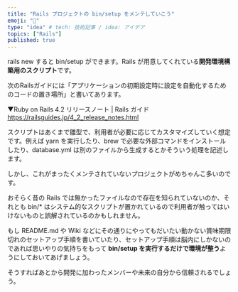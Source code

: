 ```yaml
---
title: "Rails プロジェクトの bin/setup をメンテしていこう"
emoji: "🐥"
type: "idea" # tech: 技術記事 / idea: アイデア
topics: ["Rails"]
published: true
---
```

rails new すると bin/setup ができます。Rails が用意してくれている**開発環境構築用のスクリプト**です。

次のRailsガイドには「アプリケーションの初期設定時に設定を自動化するためのコードの置き場所」と書いてあります。

▼Ruby on Rails 4.2 リリースノート | Rails ガイド
https://railsguides.jp/4_2_release_notes.html

スクリプトはあくまで雛型で、利用者が必要に応じてカスタマイズしていく想定です。例えば yarn を実行したり、brew で必要な外部コマンドをインストールしたり、database.yml は別のファイルから生成するとかそういう処理を記述します。

しかし、これがまったくメンテされていないプロジェクトがめちゃんこ多いのです。

おそらく昔の Rails では無かったファイルなので存在を知られていないのか、それとも bin/* はシステム的なスクリプトが置かれているので利用者が触ってはいけないものと誤解されているのかもしれません。

もし README.md や Wiki などにその通りにやってもだいたい動かない賞味期限切れのセットアップ手順を書いていたり、セットアップ手順は脳内にしかないのであれば思いやりの気持ちをもって **bin/setup を実行するだけで環境が整う**ようにしておいてあげましょう。

そうすればあとから開発に加わったメンバーや未来の自分から信頼されるでしょう。

